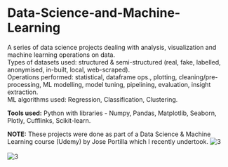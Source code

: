 # Data-Science-and-Machine-Learning

A series of data science projects dealing with analysis, visualization and machine learning operations on data.\
Types of datasets used: structured & semi-structured (real, fake, labelled, anonymised, in-built, local, web-scraped).\
Operations performed: statistical, dataframe ops., plotting, cleaning/pre-processing, ML modelling, model tuning, pipelining, evaluation, insight extraction.\
ML algorithms used: Regression, Classification, Clustering. 

**Tools used:**
Python with libraries - Numpy, Pandas, Matplotlib, Seaborn, Plotly, Cufflinks, Scikit-learn.

**NOTE:**
These projects were done as part of a Data Science & Machine Learning course (Udemy) by Jose Portilla which I recently undertook.  ![3](https://user-images.githubusercontent.com/98735612/158192536-0a0fa7bd-c4c9-4e90-ba84-bd4bf0aad426.png)
\
\
![3](https://user-images.githubusercontent.com/98735612/158192577-f0a56c73-414c-4e22-82e0-1e8080800582.png)
